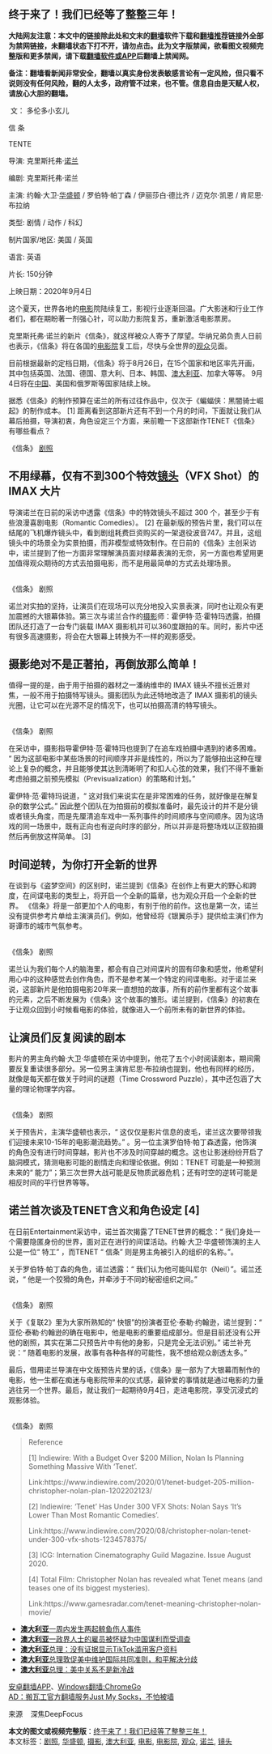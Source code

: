  <h2>终于来了！我们已经等了整整三年！</h2> <p class="notice"><b>大陆网友注意：本文中的链接除此处和文末的<a href="https://github.com/bannedbook/fanqiang" >翻墙</a>软件下载和<a href="https://github.com/killgcd/justmysocks/blob/master/README.md">翻墙推荐</a>链接外全部为禁网链接，未翻墙状态下打不开，请勿点击。此为文字版禁闻，欲看图文视频完整版和更多禁闻，请下载<a href="https://github.com/bannedbook/fanqiang">翻墙软件或APP</a>后翻墙上禁闻网。</p><p>备注：翻墙看新闻非常安全，翻墙以真实身份发表敏感言论有一定风险，但只看不说则没有任何风险，翻的人太多，政府管不过来，也不管。信息自由是天赋人权，请放心大胆的翻墙。</b></p>  <div class="entry"> <p> 文： 多伦多小玄儿</p> <p>信 条</p> <p>TENTE</p> <p>导演: 克里斯托弗·<a href="https://www.bannedbook.org/bnews/tag/%E8%AF%BA%E5%85%B0/" class="st_tag internal_tag" rel="tag" title="标签 诺兰 下的日志">诺兰</a></p> <p>编剧: 克里斯托弗·诺兰</p> <p>主演: 约翰·大卫·<a href="https://www.bannedbook.org/bnews/tag/%e5%8d%8e%e7%9b%9b%e9%a1%bf/" class="st_tag internal_tag" rel="tag" title="标签 华盛顿 下的日志">华盛顿</a> / 罗伯特·帕丁森 / 伊丽莎白·德比齐 / 迈克尔·凯恩 / 肯尼思·布拉纳</p> <p>类型: 剧情 / 动作 / 科幻</p> <p>制片国家/地区: 美国 / 英国</p> <p>语言: 英语</p> <p>片长: 150分钟</p> <p>上映日期：2020年9月4日</p>  <p></p> <p>这个夏天，世界各地的<a href="https://www.bannedbook.org/bnews/tag/%e7%94%b5%e5%bd%b1/" class="st_tag internal_tag" rel="tag" title="标签 电影 下的日志">电影</a>院陆续复工，影视行业逐渐回温。广大影迷和行业工作者们，都在期盼著一剂强心针，可以助力影院复苏，重新激活电影票房。</p> <p>克里斯托弗·诺兰的新片《信条》，就这样被众人寄予了厚望。华纳兄弟负责人日前也表示，《信条》将在各国的<a href="https://www.bannedbook.org/bnews/tag/%E7%94%B5%E5%BD%B1%E9%99%A2/" class="st_tag internal_tag" rel="tag" title="标签 电影院 下的日志">电影院</a>复工后，尽快与全世界的<a href="https://www.bannedbook.org/bnews/tag/%E8%A7%82%E4%BC%97/" class="st_tag internal_tag" rel="tag" title="标签 观众 下的日志">观众</a>见面。</p> <p>目前根据最新的定档日期，《信条》将于8月26日，在15个国家和地区率先开画，其中包括英国、法国、德国、意大利、日本、韩国、<a href="https://www.bannedbook.org/bnews/tag/%e6%be%b3%e5%a4%a7%e5%88%a9%e4%ba%9a/" class="st_tag internal_tag" rel="tag" title="标签 澳大利亚 下的日志">澳大利亚</a>、加拿大等等。 9月4日将在<span class='wp_keywordlink_affiliate'><a href="https://www.bannedbook.org/" title="中国" target="_blank">中国</a></span>、美国和俄罗斯等国家陆续上映。</p> <p>据悉《信条》的制作预算在诺兰的所有过往作品中，仅次于《蝙蝠侠：黑闇骑士崛起》的制作成本。 [1] 距离看到这部新片还有不到一个月的时间，下面就让我们从幕后拍摄，导演初衷，角色设定三个方面，来前瞻一下这部新作TENET《信条》有哪些看点？</p> <p></p> <p>《信条》 <a href="https://www.bannedbook.org/bnews/tag/%E5%89%A7%E7%85%A7/" class="st_tag internal_tag" rel="tag" title="标签 剧照 下的日志">剧照</a></p> <h2>不用绿幕，仅有不到300个特效<a href="https://www.bannedbook.org/bnews/tag/%E9%95%9C%E5%A4%B4/" class="st_tag internal_tag" rel="tag" title="标签 镜头 下的日志">镜头</a>（VFX Shot）的 IMAX 大片</h2> <p>导演诺兰在日前的采访中透露《信条》中的特效镜头不超过 300 个，甚至少于有些浪漫喜剧电影（Romantic Comedies）。 [2] 在最新版的预告片里，我们可以在结尾的飞机爆炸镜头中，看到剧组耗费巨资购买的一架退役波音747。并且，这组镜头中的场景全为实景拍摄，而非模型或特效制作。在日前的《信条》主创采访中，诺兰提到了他一方面非常理解演员面对绿幕表演的无奈，另一方面也希望用更加值得观众期待的方式去拍摄电影，而不是用最简单的方式去处理场景。</p> <p><br /> 《信条》 剧照</p> <p>诺兰对实拍的坚持，让演员们在现场可以充分地投入实景表演，同时也让观众有更加震撼的大银幕体验。第三次与诺兰合作的<a href="https://www.bannedbook.org/bnews/tag/%e6%91%84%e5%bd%b1/" class="st_tag internal_tag" rel="tag" title="标签 摄影 下的日志">摄影</a>师：霍伊特·范·霍特玛透露，拍摄团队还打造了一台专门装载 IMAX 摄影机并可以360度跟拍的车。同时，影片中还有很多高速摄影，将会在大银幕上转换为不一样的观影感受。</p> <h2>摄影绝对不是正著拍，再倒放那么简单！</h2> <p>值得一提的是，由于用于拍摄的器材之一潘纳维申的 IMAX 镜头不擅长近景对焦，一般不用于拍摄特写镜头。摄影团队为此还特地改造了 IMAX 摄影机的镜头光圈，让它可以在光源不足的情况下，也可以拍摄高清的特写镜头。</p>  <p><br /> 《信条》 剧照</p> <p>在采访中，摄影指导霍伊特·范·霍特玛也提到了在追车戏拍摄中遇到的诸多困难。 “ 因为这部电影中某些场景的时间顺序并非是线性的，所以为了能够拍出这种在理论上复杂的概念，并且能够使其达到清晰明了和扣人心弦的效果，我们不得不重新考虑拍摄之前预先模拟（Previsualization）的策略和计划。”</p> <p>霍伊特·范·霍特玛说道，“ 这对我们来说实在是非常困难的任务，就好像是在解复杂的数学公式。” 因此整个团队在为拍摄前的模拟准备时，最先设计的并不是分镜或者镜头角度，而是先厘清追车戏中一系列事件的时间顺序与空间顺序。因为这场戏的同一场景中，既有正向也有逆向时序的部分，所以并非是将整场戏以正叙拍摄然后再倒放这样简单。 [3]</p> <h2>时间逆转，为你打开全新的世界</h2> <p>在谈到与《盗梦空间》的区别时，诺兰提到《信条》在创作上有更大的野心和跨度，在间谍电影的类型上，将开启一个全新的篇章，也为观众开启一个全新的世界。 《信条》将是一部更加个人的电影，有别于他的前作。这也是第一次，诺兰没有提供参考片单给主演演员们。例如，他曾经将《银翼杀手》提供给主演们作为哥谭市的城市气氛参考。</p> <p><br /> 《信条》 剧照</p> <p>诺兰认为我们每个人的脑海里，都会有自己对间谍片的固有印象和感觉，他希望利用心中的这种感觉去创作角色，而不是参考某一个特定的间谍电影。对于诺兰来说，这部新片是他拍摄电影20年来一直想拍的故事，所有的前作里都有这个故事的元素，之后不断发展为《信条》这个故事的雏形。诺兰提到，《信条》的初衷在于让观众回到小时候看电影的体验，就像进入一个前所未有的新世界的体验。</p> <h2>让演员们反复阅读的剧本</h2> <p>影片的男主角约翰·大卫·华盛顿在采访中提到，他花了五个小时阅读剧本，期间需要反复重读很多部分。另一位男主演肯尼思·布拉纳也提到，他也有同样的经历，就像是每天都在做关于时间的谜题（Time Crossword Puzzle），其中还包涵了大量的理论物理学内容。</p> <p><br /> 《信条》 剧照</p> <p>关于预告片，主演华盛顿也表示，“ 这仅仅是影片信息的皮毛，诺兰这次要带领我们迎接未来10-15年的电影潮流趋势。” 。另一位主演罗伯特·帕丁森透露，他饰演的角色没有进行时间穿越，影片也不涉及时间穿越的概念。这也让影迷纷纷开启了脑洞模式，猜测电影可能的剧情走向和理论依据。例如：TENET 可能是一种预测未来的“ 能力”；第三次世界大战可能是反物质武器危机；还有时空的逆转可能是相反时间的平行世界等等。</p> <h2>诺兰首次谈及TENET含义和角色设定 [4]</h2> <p>在日前Entertainment采访中，诺兰首次揭露了TENET世界的概念：“ 我们身处一个需要隐匿身份的世界，面对正在进行的间谍活动。约翰·大卫·华盛顿饰演的主人公是一位“ 特工” ，而TENET “ 信条” 则是男主角被引入的组织的名称。”。</p> <p>关于罗伯特·帕丁森的角色，诺兰透露：“ 我们认为他可能叫尼尔（Neil）”。诺兰还说，“ 他是一个狡猾的角色，并牵涉于不同的秘密组织之间。”</p>  <p><br /> 《信条》 剧照</p> <p>关于《复联2》里为大家所熟知的“ 快银”的扮演者亚伦·泰勒·约翰逊，诺兰提到：“ 亚伦·泰勒·约翰逊的确在电影中，他是电影的重要组成部分。但是目前还没有公开他的剧照，其实在第二只预告片中有他的身影，只是完全无法识别。” 诺兰补充说：“ 随着电影的发展，故事有各种各样的可能性，我不想给观众剧透太多。”</p> <p>最后，借用诺兰导演在中文版预告片里的话，《信条》是一部为了大银幕而制作的电影，他一生都在痴迷与电影院带来的仪式感，最钟爱的事情就是通过电影的力量逃往另一个世界。最后，就让我们一起期待9月4日，走进电影院，享受沉浸式的观影体验。</p> <p><br /> 《信条》 剧照</p> <blockquote> <p>Reference</p> <p>[1] Indiewire: With a Budget Over $200 Million, Nolan Is Planning Something Massive With ‘Tenet’.</p> <p>Link:https://www.indiewire.com/2020/01/tenet-budget-205-million-christopher-nolan-plan-1202202123/</p> <p>[2] Indiewire: ‘Tenet’ Has Under 300 VFX Shots: Nolan Says ‘It’s Lower Than Most Romantic Comedies’.</p> <p>Link:https://www.indiewire.com/2020/08/christopher-nolan-tenet-under-300-vfx-shots-1234578375/</p> <p>[3] ICG: Internation Cinematography Guild Magazine. Issue August 2020.</p> <p>[4] Total Film: Christopher Nolan has revealed what Tenet means (and teases one of its biggest mysteries).</p>  <p>Link:https://www.gamesradar.com/tenet-meaning-christopher-nolan-movie/</p> </blockquote> <ul class='op-related-articles' title='相关阅读'> <li><a href='https://www.bannedbook.org/bnews/baitai/20200808/1376784.html' target='_blank'><b>澳大利亚</b>一周内发生两起鲸鱼伤人事件</a></li> <li><a href='https://www.bannedbook.org/bnews/headline/20200805/1375226.html' target='_blank'><b>澳大利亚</b>一政界人士的雇员被怀疑为中国谋利而受调查</a></li> <li><a href='https://www.bannedbook.org/bnews/worldnews/20200805/1375051.html' target='_blank'><b>澳大利亚</b>总理：没有证据显示TikTok滥用客户资料</a></li> <li><a href='https://www.bannedbook.org/bnews/headline/20200805/1374913.html' target='_blank'><b>澳大利亚</b>总理敦促美中维护国际共同准则，和平解决分歧</a></li> <li><a href='https://www.bannedbook.org/bnews/headline/20200805/1374845.html' target='_blank'><b>澳大利亚</b>总理：美中关系不是新冷战</a></li> </ul> <div class="texttj"> <a href="https://github.com/bannedbook/fanqiang/wiki/%E7%A6%81%E9%97%BB%E7%BD%91%E5%AE%89%E5%8D%93%E7%BF%BB%E5%A2%99%E6%96%B0%E9%97%BBAPP" target="_blank">安卓翻墙APP</a>、<a href="https://github.com/bannedbook/fanqiang/wiki/Chrome%E4%B8%80%E9%94%AE%E7%BF%BB%E5%A2%99%E5%8C%85" target="_blank">Windows翻墙:ChromeGo</a><br/> <a href="https://github.com/killgcd/justmysocks/blob/master/README.md" target="_blank">AD：搬瓦工官方翻墙服务Just My Socks，不怕被墙</a> </div><p> 来源    深焦DeepFocus</p><a name='sharetosocial'></a>         <div><b>本文的图文或视频完整版</b>：<a href='https://www.bannedbook.org/bnews/ssgc/20200809/1377354.html'>终于来了！我们已经等了整整三年！</a></div>  </div><!--END ENTRY--> <div class="postfooter"> <div>本文标签：<a href="https://www.bannedbook.org/bnews/tag/%E5%89%A7%E7%85%A7/" rel="tag">剧照</a>, <a href="https://www.bannedbook.org/bnews/tag/%e5%8d%8e%e7%9b%9b%e9%a1%bf/" rel="tag">华盛顿</a>, <a href="https://www.bannedbook.org/bnews/tag/%e6%91%84%e5%bd%b1/" rel="tag">摄影</a>, <a href="https://www.bannedbook.org/bnews/tag/%e6%be%b3%e5%a4%a7%e5%88%a9%e4%ba%9a/" rel="tag">澳大利亚</a>, <a href="https://www.bannedbook.org/bnews/tag/%e7%94%b5%e5%bd%b1/" rel="tag">电影</a>, <a href="https://www.bannedbook.org/bnews/tag/%E7%94%B5%E5%BD%B1%E9%99%A2/" rel="tag">电影院</a>, <a href="https://www.bannedbook.org/bnews/tag/%E8%A7%82%E4%BC%97/" rel="tag">观众</a>, <a href="https://www.bannedbook.org/bnews/tag/%E8%AF%BA%E5%85%B0/" rel="tag">诺兰</a>, <a href="https://www.bannedbook.org/bnews/tag/%E9%95%9C%E5%A4%B4/" rel="tag">镜头</a></div>  </div><!--END POSTFOOTER--> 